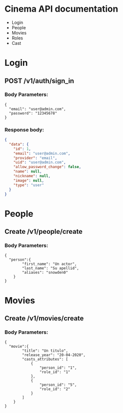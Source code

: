 # Cinema API documentation
- Login
- People
- Movies
- Roles
- Cast


# Login


## POST /v1/auth/sign_in

### Body Parameters:
```BODY JSON
{
  "email": "user@admin.com",
  "password": "12345678"
}
```

### Response body:
```JSON BODY
{
  "data": {
    "id": 1,
    "email": "user@admin.com",
    "provider": "email",
    "uid": "user@admin.com",
    "allow_password_change": false,
    "name": null,
    "nickname": null,
    "image": null,
    "type": "user"
  }
}
```

# People

## Create /v1/people/create

### Body Parameters:
```BODY JSON
{
  "person":{
		"first_name": "Un actor",
		"last_name": "Su apellid",
		"aliases": "snowden0"
	}
}
```

# Movies

## Create /v1/movies/create

### Body Parameters:
```BODY JSON
{
  "movie":{
		"title": "Un titulo",
		"release_year": "20-04-2020",
		"casts_attributes": [
			{
				"person_id": "1",
				"role_id": "1"
			},
			{
				"person_id": "5",
				"role_id": "2"
			}
		]	
	}
}
```
